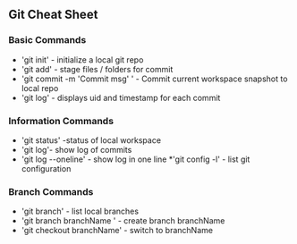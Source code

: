 ## Git Cheat Sheet

### Basic Commands
* 'git init' - initialize a local git repo
* 'git add' - stage files / folders for commit
* 'git commit -m 'Commit msg' '  - Commit current workspace
snapshot to local repo
* 'git log' - displays uid and timestamp for each commit

### Information Commands
* 'git status' -status of local workspace
* 'git log'- show log of commits
* 'git log --oneline' - show log in one line
*'git config -l' - list git configuration

### Branch Commands
* 'git branch' - list local branches
* 'git branch branchName ' - create branch branchName
* 'git checkout branchName' - switch to branchName
